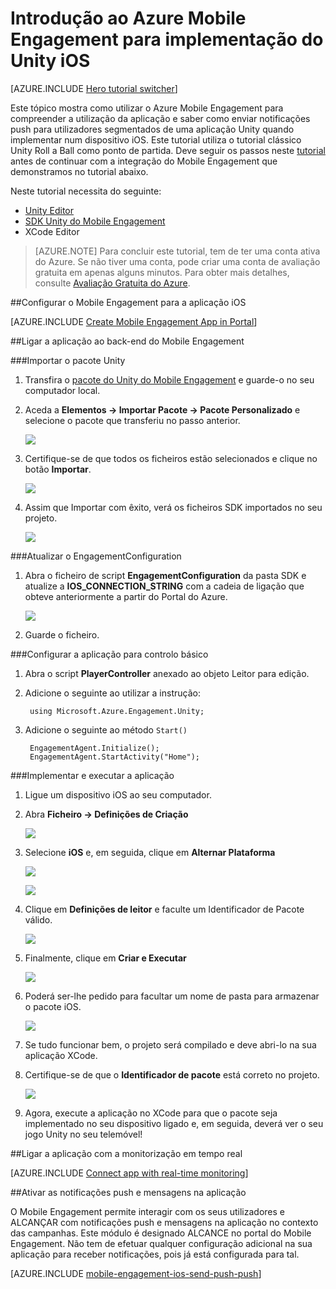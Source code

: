 <properties
    pageTitle="Introdução ao Azure Mobile Engagement para implementação do Unity iOS"
    description="Saiba como utilizar o Azure Mobile Engagement com Notificações Push e de Análise para implementação de aplicações Unity em dispositivos iOS."
    services="mobile-engagement"
    documentationCenter="unity"
    authors="piyushjo"
    manager=""
    editor="" />

<tags
    ms.service="mobile-engagement"
    ms.workload="mobile"
    ms.tgt_pltfrm="mobile-unity-ios"
    ms.devlang="dotnet"
    ms.topic="hero-article"
    ms.date="03/25/2016"
    ms.author="piyushjo" />

# Introdução ao Azure Mobile Engagement para implementação do Unity iOS

[AZURE.INCLUDE [Hero tutorial switcher](../../includes/mobile-engagement-hero-tutorial-switcher.md)]

Este tópico mostra como utilizar o Azure Mobile Engagement para compreender a utilização da aplicação e saber como enviar notificações push para utilizadores segmentados de uma aplicação Unity quando implementar num dispositivo iOS.
Este tutorial utiliza o tutorial clássico Unity Roll a Ball como ponto de partida. Deve seguir os passos neste [tutorial](mobile-engagement-unity-roll-a-ball.md) antes de continuar com a integração do Mobile Engagement que demonstramos no tutorial abaixo. 

Neste tutorial necessita do seguinte:

+ [Unity Editor](http://unity3d.com/get-unity)
+ [SDK Unity do Mobile Engagement](https://aka.ms/azmeunitysdk)
+ XCode Editor

> [AZURE.NOTE] Para concluir este tutorial, tem de ter uma conta ativa do Azure. Se não tiver uma conta, pode criar uma conta de avaliação gratuita em apenas alguns minutos. Para obter mais detalhes, consulte [Avaliação Gratuita do Azure](https://azure.microsoft.com/pricing/free-trial/?WT.mc_id=A0E0E5C02&amp;returnurl=http%3A%2F%2Fazure.microsoft.com%2Fen-us%2Fdocumentation%2Farticles%2Fmobile-engagement-unity-ios-get-started).

##<a id="setup-azme"></a>Configurar o Mobile Engagement para a aplicação iOS

[AZURE.INCLUDE [Create Mobile Engagement App in Portal](../../includes/mobile-engagement-create-app-in-portal.md)]

##<a id="connecting-app"></a>Ligar a aplicação ao back-end do Mobile Engagement

###Importar o pacote Unity

1. Transfira o [pacote do Unity do Mobile Engagement](https://aka.ms/azmeunitysdk) e guarde-o no seu computador local. 

2. Aceda a **Elementos -> Importar Pacote -> Pacote Personalizado** e selecione o pacote que transferiu no passo anterior. 

    ![][70] 

3. Certifique-se de que todos os ficheiros estão selecionados e clique no botão **Importar**. 

    ![][71] 

4. Assim que Importar com êxito, verá os ficheiros SDK importados no seu projeto.  

    ![][72] 

###Atualizar o EngagementConfiguration

1. Abra o ficheiro de script **EngagementConfiguration** da pasta SDK e atualize a **IOS\_CONNECTION\_STRING** com a cadeia de ligação que obteve anteriormente a partir do Portal do Azure.  

    ![][73]

2. Guarde o ficheiro. 

###Configurar a aplicação para controlo básico

1. Abra o script **PlayerController** anexado ao objeto Leitor para edição. 

2. Adicione o seguinte ao utilizar a instrução:

        using Microsoft.Azure.Engagement.Unity;

3. Adicione o seguinte ao método `Start()`
    
        EngagementAgent.Initialize();
        EngagementAgent.StartActivity("Home");

###Implementar e executar a aplicação

1. Ligue um dispositivo iOS ao seu computador. 

2. Abra **Ficheiro -> Definições de Criação** 

    ![][40]

3. Selecione **iOS** e, em seguida, clique em **Alternar Plataforma**

    ![][41]

    ![][42]

4. Clique em **Definições de leitor** e faculte um Identificador de Pacote válido. 

    ![][53]

5. Finalmente, clique em **Criar e Executar**

    ![][54]

6. Poderá ser-lhe pedido para facultar um nome de pasta para armazenar o pacote iOS. 

    ![][43]

7. Se tudo funcionar bem, o projeto será compilado e deve abri-lo na sua aplicação XCode. 

8. Certifique-se de que o **Identificador de pacote** está correto no projeto.  

    ![][75]

10. Agora, execute a aplicação no XCode para que o pacote seja implementado no seu dispositivo ligado e, em seguida, deverá ver o seu jogo Unity no seu telemóvel! 

##<a id="monitor"></a>Ligar a aplicação com a monitorização em tempo real

[AZURE.INCLUDE [Connect app with real-time monitoring](../../includes/mobile-engagement-connect-app-with-monitor.md)]

##<a id="integrate-push"></a>Ativar as notificações push e mensagens na aplicação

O Mobile Engagement permite interagir com os seus utilizadores e ALCANÇAR com notificações push e mensagens na aplicação no contexto das campanhas. Este módulo é designado ALCANCE no portal do Mobile Engagement.
Não tem de efetuar qualquer configuração adicional na sua aplicação para receber notificações, pois já está configurada para tal.

[AZURE.INCLUDE [mobile-engagement-ios-send-push-push](../../includes/mobile-engagement-ios-send-push.md)]

<!-- Images. -->
[40]: ./media/mobile-engagement-unity-ios-get-started/40.png
[41]: ./media/mobile-engagement-unity-ios-get-started/41.png
[42]: ./media/mobile-engagement-unity-ios-get-started/42.png
[43]: ./media/mobile-engagement-unity-ios-get-started/43.png
[53]: ./media/mobile-engagement-unity-ios-get-started/53.png
[54]: ./media/mobile-engagement-unity-ios-get-started/54.png
[70]: ./media/mobile-engagement-unity-ios-get-started/70.png
[71]: ./media/mobile-engagement-unity-ios-get-started/71.png
[72]: ./media/mobile-engagement-unity-ios-get-started/72.png
[73]: ./media/mobile-engagement-unity-ios-get-started/73.png
[74]: ./media/mobile-engagement-unity-ios-get-started/74.png
[75]: ./media/mobile-engagement-unity-ios-get-started/75.png


<!--HONumber=Jun16_HO2-->


